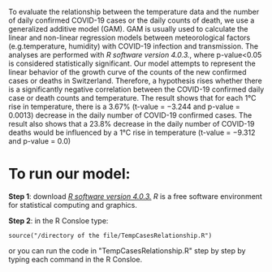 To evaluate the relationship between the temperature data and the number of daily confirmed COVID-19 cases or the daily counts of death, we use a generalized additive model (GAM). GAM is usually used to calculate the linear and non-linear regression models between meteorological factors (e.g.temperature, humidity) with COVID-19 infection and transmission.
The analyses are performed with _R software version 4.0.3._, where p-value<0.05 is considered statistically significant. 
Our model attempts to represent the linear behavior of the growth curve of the counts of the new confirmed cases or deaths in Switzerland. Therefore, a hypothesis rises whether there is a significantly negative correlation between the COVID-19 confirmed daily case or death counts and temperature. 
The result shows that for each 1°C rise in temperature, there is a 3.67% (t-value = −3.244 and p-value = 0.0013) decrease in the daily number of COVID-19 confirmed cases. The result also shows that a 23.8% decrease in the daily number of COVID-19 deaths would be influenced by a 1°C rise in temperature (t-value = −9.312 and p-value = 0.0)

# To run our model: 
**Step 1**: download [_R software version 4.0.3._](https://www.r-project.org/) _R_ is a free software environment for statistical computing and graphics.  

**Step 2**: in the R Consloe type: 
 <a name="started"></a>
```
source("/directory of the file/TempCasesRelationship.R")

```
or you can run the code in "TempCasesRelationship.R" step by step by typing each command in the  R Consloe.


